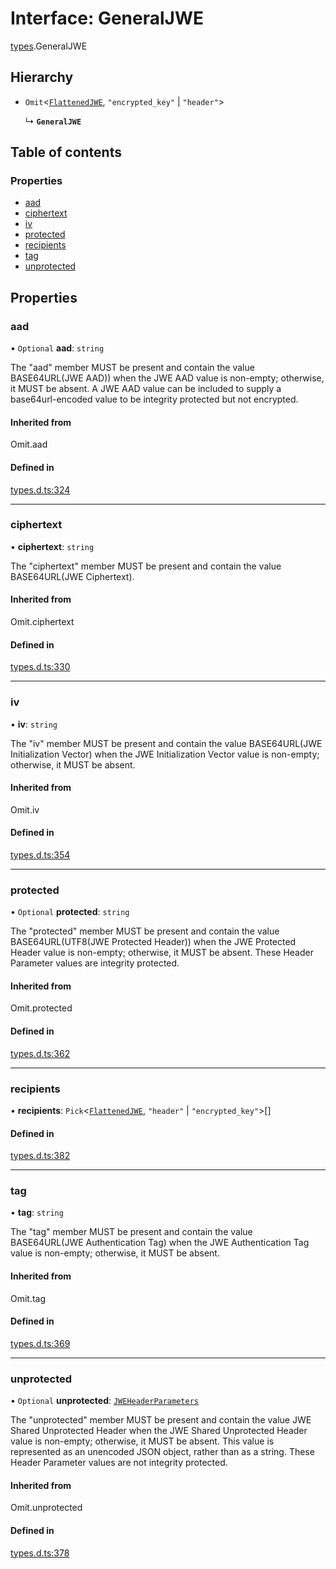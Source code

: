 # Interface: GeneralJWE

[types](../modules/types.md).GeneralJWE

## Hierarchy

- `Omit`<[`FlattenedJWE`](types.FlattenedJWE.md), ``"encrypted_key"`` \| ``"header"``\>

  ↳ **`GeneralJWE`**

## Table of contents

### Properties

- [aad](types.GeneralJWE.md#aad)
- [ciphertext](types.GeneralJWE.md#ciphertext)
- [iv](types.GeneralJWE.md#iv)
- [protected](types.GeneralJWE.md#protected)
- [recipients](types.GeneralJWE.md#recipients)
- [tag](types.GeneralJWE.md#tag)
- [unprotected](types.GeneralJWE.md#unprotected)

## Properties

### aad

• `Optional` **aad**: `string`

The "aad" member MUST be present and contain the value
BASE64URL(JWE AAD)) when the JWE AAD value is non-empty;
otherwise, it MUST be absent.  A JWE AAD value can be included to
supply a base64url-encoded value to be integrity protected but not
encrypted.

#### Inherited from

Omit.aad

#### Defined in

[types.d.ts:324](https://github.com/panva/jose/blob/v3.15.2/src/types.d.ts#L324)

___

### ciphertext

• **ciphertext**: `string`

The "ciphertext" member MUST be present and contain the value
BASE64URL(JWE Ciphertext).

#### Inherited from

Omit.ciphertext

#### Defined in

[types.d.ts:330](https://github.com/panva/jose/blob/v3.15.2/src/types.d.ts#L330)

___

### iv

• **iv**: `string`

The "iv" member MUST be present and contain the value
BASE64URL(JWE Initialization Vector) when the JWE Initialization
Vector value is non-empty; otherwise, it MUST be absent.

#### Inherited from

Omit.iv

#### Defined in

[types.d.ts:354](https://github.com/panva/jose/blob/v3.15.2/src/types.d.ts#L354)

___

### protected

• `Optional` **protected**: `string`

The "protected" member MUST be present and contain the value
BASE64URL(UTF8(JWE Protected Header)) when the JWE Protected
Header value is non-empty; otherwise, it MUST be absent.  These
Header Parameter values are integrity protected.

#### Inherited from

Omit.protected

#### Defined in

[types.d.ts:362](https://github.com/panva/jose/blob/v3.15.2/src/types.d.ts#L362)

___

### recipients

• **recipients**: `Pick`<[`FlattenedJWE`](types.FlattenedJWE.md), ``"header"`` \| ``"encrypted_key"``\>[]

#### Defined in

[types.d.ts:382](https://github.com/panva/jose/blob/v3.15.2/src/types.d.ts#L382)

___

### tag

• **tag**: `string`

The "tag" member MUST be present and contain the value
BASE64URL(JWE Authentication Tag) when the JWE Authentication Tag
value is non-empty; otherwise, it MUST be absent.

#### Inherited from

Omit.tag

#### Defined in

[types.d.ts:369](https://github.com/panva/jose/blob/v3.15.2/src/types.d.ts#L369)

___

### unprotected

• `Optional` **unprotected**: [`JWEHeaderParameters`](types.JWEHeaderParameters.md)

The "unprotected" member MUST be present and contain the value JWE
Shared Unprotected Header when the JWE Shared Unprotected Header
value is non-empty; otherwise, it MUST be absent.  This value is
represented as an unencoded JSON object, rather than as a string.
These Header Parameter values are not integrity protected.

#### Inherited from

Omit.unprotected

#### Defined in

[types.d.ts:378](https://github.com/panva/jose/blob/v3.15.2/src/types.d.ts#L378)
